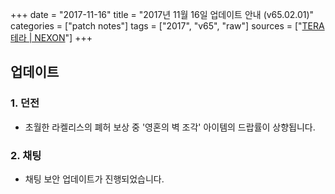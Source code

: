 +++
date = "2017-11-16"
title = "2017년 11월 16일 업데이트 안내 (v65.02.01)"
categories = ["patch notes"]
tags = ["2017", "v65", "raw"]
sources = ["[TERA 테라 | NEXON](http://tera.nexon.com/news/update/view.aspx?n4articlesn=306)"]
+++

## 업데이트

### **1.** 던전
- 초월한 라켈리스의 폐허 보상 중 '영혼의 벽 조각' 아이템의 드랍률이 상향됩니다.

### **2.** 채팅
- 채팅 보안 업데이트가 진행되었습니다.
